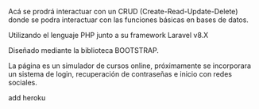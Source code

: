 Acá se prodrá interactuar con un CRUD (Create-Read-Update-Delete) donde se podra interactuar con las funciones básicas en bases de datos.

Utilizando el lenguaje PHP junto a su framework Laravel v8.X
        
Diseñado mediante la biblioteca BOOTSTRAP.
         
La página es un simulador de cursos online, próximamente se incorporara un sistema de login, recuperación de contraseñas e inicio con redes sociales.

add heroku